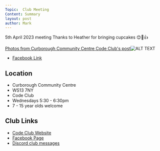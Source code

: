 ```yaml
---
Topic:  Club Meeting
Content: Summary
layout: post
author: Mark
---
```

5th April 2023 meeting
Thanks to Heather for bringing cupcakes 
😊🧁👍

[Photos from Curborough Community Centre Code Club's post](https://www.facebook.com/720665616418529/posts/730700122081745)![ALT TEXT](https://scontent.fbhx6-1.fna.fbcdn.net/v/t39.30808-6/336571270_601517394953199_1475816929112058256_n.jpg?stp=dst-jpg_p720x720&_nc_cat=101&ccb=1-7&_nc_sid=5f2048&_nc_ohc=4ul06cEWp8cAX8t9kNw&_nc_ht=scontent.fbhx6-1.fna&edm=AKK4YLsEAAAA&oh=00_AfBbWqoyZmwef4vyNyk3SI2IwAwgsS3NaKrcw_OAMjjhMA&oe=652BEEF0)

* [Facebook Link](https://www.facebook.com/720665616418529/posts/730700122081745)

## Location

* Curborough Community Centre
* WS13 7NY
* Code Club
* Wednesdays 5:30 - 6:30pm
* 7 - 15 year olds welcome

## Club Links

* [Code Club Website](https://lichfield-code-club.github.io/)
* [Facebook Page](https://www.facebook.com/LichfieldCoders)
* [Discord club messages](https://discord.gg/szz6xGK)
